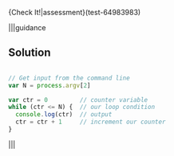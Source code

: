 {Check It!|assessment}(test-64983983)

|||guidance
## Solution
```javascript

// Get input from the command line
var N = process.argv[2]

var ctr = 0         // counter variable
while (ctr <= N) {  // our loop condition
  console.log(ctr)  // output 
  ctr = ctr + 1     // increment our counter
}

```
|||